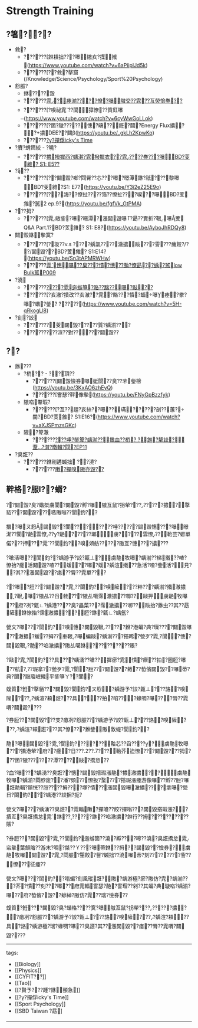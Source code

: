 ﻿---
layout: default
---

# Strength Training


## ?箸???
* 敹?
  * ??????[銝頛拙???嚗隞亥?擛撠(https://www.youtube.com/watch?v=6aPiiplJd5k)
  * ??????[??敹?摮窟(/Knowledge/Science/Psychology/Sport%20Psychology)
* 憌脤?
  * 銝????毀
  * ??????[雿?４瘞湔????憭?嚗隞交??雿??亙熒憸券??](https://youtu.be/xqAo_9ZIhOY)
  * ??????[?嗅祕雿??閬獐憭??質釭嚗(https://www.youtube.com/watch?v=6cyWwGoLLok)
  * ??????[?箇?隞?????憓?皜??銋?閮?Energy Flux擃??+擃DEE??閮β(https://youtu.be/_gkLh2KpwKo)
  * ??????[??撣俘icky's Time](https://www.youtube.com/@RickysTime/videos)
* ?賡?蝟餌絞 - ?曉?
  * ??????[擃撥摨西?蝺湛?雿撥摨衣??雿????券???嚗BD?芰雓? S1: E5??](https://youtu.be/lLI5-pbbn3w)
* ???
  * ??????[??閮毀?啣?閰脣??芯???嚗?暻潭銝?祇???黎嚗BD?芰雓?S1: E7?(https://youtu.be/Y3i2eZ25E9o)
  * ??????[?∪?誨??憭扯????箔??憭扯???唳??嚗BD?芰雓?嚚2 ep.9?(https://youtu.be/fgfVk_GtPMA)
* ???拇?
  * ??????[雿敞鈭?嚗?暻潭?漲閮毀嚗?勗??賣折?鞎嚗芰 Q&A Part.1?BD?芰雓? S1: E8?(https://youtu.be/AyboJhRDQy8)
* 閮毀銝摰寞?
  * ??????[?圾??v.s ????蝺氯????澈擃敺???霅???瘣餃?/??/閮毀??BD?芰雓? S1:E14?(https://youtu.be/Sn3tAPMRWHw)
  * ??????[雿憓嚗??臬???憒?憓??颱?憭勗??蝺?嚚low Bulk嚚P009](https://www.youtube.com/watch?v=SkUBFMTu6b4)
* ?澆
  * ??????[????雿迤蝣箏?賂??踹??嚗?敺??](https://www.youtube.com/watch?v=-RqGaejME8o)
  * ??????[?亥澈?撌改??亥澈??雿?賂???憒?蝒嚗瘞?豢?嚗?蝔?鈭? ?????(https://www.youtube.com/watch?v=5H-qRkogLl8)
* ?刻?詨
  * ???????芰閮毀?????質?蝺湔???
  * ?????????渲??對?????閮毀??

## ??

* 銝???
  * ?梢?? - ??頂??
    * ??????[閮毀憸券嚗蜓閬??臭??芣鈭榜(https://youtu.be/3KxAO6zhEyQ)
    * ??????[霅瑟?靽像摰(https://youtu.be/FNyGpBzzfyk)
  * 隞啗韏瑕?
    * ??????[?亙??趕?亥絲??嚗??璊?????剖??蕙?閫?BD?芰雓? S1:E16?(https://www.youtube.com/watch?v=aXJSPmzsGKc)
  * 隡?箄澈
    * ??????[???唾?鈭箄?蝺湔??撖血??梢? ?銝?摮詨?葦...?潸?暾輯?閰?EP11](https://www.youtube.com/watch?v=V1Pp1GlCRB8)
* ?臭誑??
  * ??????銝剛遘蝛拙 ??澆?
    * ??????[敶?撣嗅隞亦毀??](https://quantumnecro.blogspot.com/2021/06/blog-post.html)


## 靽格?服I??蝑?
??閮毀?臭?蝔桀虜閬?閮毀?孵?嚗隞亙鼠?拐犖????????擃?摮貊???閮毀???嗾隞嗡??閬釣??

擐?嚗ㄡ憌閮毀??閬???????唾?????閮毀憓???嚗暻潔??閬?靘雲憭???靘?????瑯虜????雲憭??鞈芸?蝣單偌???押???雿??閬釣??嗅頝舫?????隞亙?憓???擃???

?嗆活嚗??閬釣??蝺游予?詨?甈⊥?虜靘牧嚗?蝺湔??梯撠??喳?憭抬?瘥活閮毀?喳??蝯??嚗?蝯?蝺渲撠??急活?喳?鈭活?見??其??漲閮毀??瘜??脣??雿單???

??嚗?脰???閮毀??雿??閬釣??嗅隡???粹???蝺湔?撠澈擃?鞎嚗?隞乩??舀敹???隞乩噶霈澈擃??啣??敺押虜靘牧嚗??府?冽?甈∟?蝺港????臭?畾菜???霈澈擃??啣??敺抬?銝虫??其??勗隡銝憭抬?霈澈擃??脰?銝?甈∟?蝺氬?

甇文?嚗???閬釣??嗅憓?閮毀鞎?????銝?港蝙?典?璅????閮毀嚗??澈擃?蝯??拇??車鞎?嚗蝙敺?蝺湔???撘晞?甇歹?雿?閬?憓?閮毀鞎?靘??啗澈擃?隞乩噶銝?????????賬?

?敺?雿?閬釣???具???蝺湧??嗆??摨瘀?雿憒?瘝??拍?圈脰?嚗??航???瑕拿??甇歹?雿?閬?脰???閮毀??敹??萄儐閮毀??嚗蒂?典?閬?敺菔岷撠平鈭箏ㄚ??閬?

蝮質?銋?摮貊???閮毀?閬釣?ㄡ憌?蝺游予?詨?甈⊥???詻?嗅隡????蝺渲?頛誑???具???拍?啗???蝝啁?嚗???脣??雿喟?閮毀????

?券脰???閮毀???支?瘜冽?憌脤???蝺游予?詨?甈⊥???詻?嗅隡????蝺渲?頛誑???其?憭???銝鈭隞敦蝭?閬釣??

靘?嚗閮毀??雿?閬釣??????鞈芯??舀?????虜靘牧嚗???撟港犖?府??瘥?日???.2??.7???鞈芥迨憭???閮毀???拇???箇?隞???????潭????敺?撟怠??

?血?嚗???蝺湧??臭誑??憓?閮毀撘瑕漲靘?擃澈擃??虜靘牧嚗?蝺湔?閰脖誑??潘?頞??憭扳?蝥???撘瑕漲瘞游像嚗??孵??脰?嚗誑靘輯?頨恍??脰????拇???塚?憒??漲閮毀嚗澈擃???拿嚗?甇日?閬釣???蝺港??詨捆?扼?

甇文?嚗???蝺湧??臭誑??雿輻敶?撣嗆??餃?撣嗡???閮毀撘瑕漲??撌亙?臭誑撟怠雿銝???????銝??啗澈擃?銝行??拇?????????賬?

?券脰???閮毀??雿??閬釣?迤蝣箇??澆?孵???嗥??澆?臭誑撟怠雿帘摰葉頠賂??游末?啁?桀??Ｙ???嚗蒂銝??拇??閮毀??憸券?虜靘牧嚗閮毀??雿?閰脤?曌餃?訾?蝛拙??澆嚗蒂?刻????????訾??憭??征瘞??

甇文?嚗???閬釣??嗡蝙?刻風瑽誑?隞?蝺游極?瘀?隞仿?雿?蝺湔??◢?芥?憒??刻???嚗??府雿輻霅瑟?靘?霅瑁??剁??其蝙?典璇啗?蝺湔?嚗??府?萄儐?毀??蝷綽?隞仿?雿??瑞?憸券??

蝮質?銋???閮毀?臭?蝔格????寞?嚗隞亙鼠?拐犖????????擃??瘜冽?憌脤???蝺游予?詨?甈⊥???詻?嗅隡????蝺渲?頛??具?詻?蝺游極?瑞?蝝啁?嚗??臭誑?其??漲閮毀??瘜??脣??雿喟?閮毀????


---
tags:
  - [[Biology]]
  - [[Physics]]
  - [[CYFIT??]]
  - [[Tao]]
  - [[?賢予???踵?銝頨急]]
  - [[??撣俘icky's Time]]
  - [[Sport Psychology]]
  - [[SBD Taiwan ?勗]
  
---
